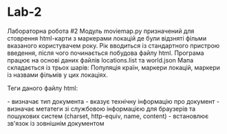 # Lab-2
Лабораторна робота #2
Модуль moviemap.py призначений для стоврення html-карти з маркерами локацій де були відзняті фільми вказаного користувачем року. Рік вводиться із стандартного пристрою введення, після чого починається побудова файлу html. Програма працює на основі даних файлів locations.list та world.json
Мапа складається із трьох шарів: Популяція країн, маркери локацій, маркери із назвами фільмів у цих локаціях.

Теги даного файлу html:
<!DOCTYPE html> - визначає тип документа
<head> - вказує технічну інформацію про документ
<meta> - визначає метатеги зі службовою інформацією для браузерів та пошукових систем (charset, http-equiv, name, content)
<link> - встановлює зв'язок із зовнішнім документом
<style> - визначає стилі елементів веб-сторінки(type, media, scoped)
<body> - визначає тіло документа
<div> - визначає розділ документа
<script> - призначений для опису скриптів. Може містити посилання на програму або її текст
<html> - контейнер для усього вмісту веб-сторінки
  
Дана мапа несе більшу користь ніж просте задоволення людської цікавості. Ця карта дає нам інформацію про розвиток кінематографу у різних частинах світу із плином часу. Можна дізнатися не лише про загальний розвиток кіно, а й які саме типи фільмів знімали у різний період часу, як тогочасна ситуація у даній частині світу впливала на кіно та на смаки глядачів. Можна спробувати встановити зв'язок не тільки між тогочасною ситуацією в країні і кінематографом, а між кінематографом та популяцією даної частини світу.
